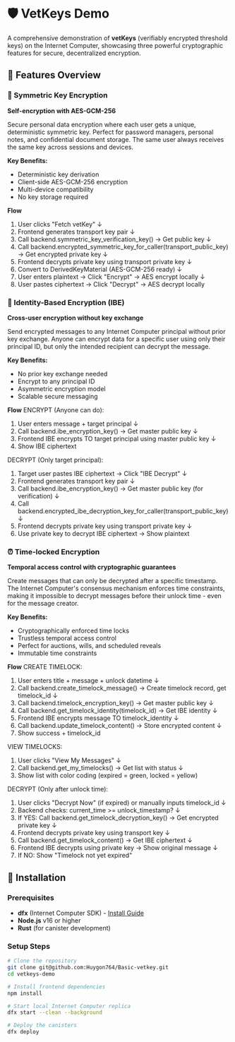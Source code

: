 # 🛡️ VetKeys Demo

A comprehensive demonstration of **vetKeys** (verifiably encrypted threshold keys) on the Internet Computer, showcasing three powerful cryptographic features for secure, decentralized encryption.

## 🌟 Features Overview

### 🔑 Symmetric Key Encryption
**Self-encryption with AES-GCM-256**

Secure personal data encryption where each user gets a unique, deterministic symmetric key. Perfect for password managers, personal notes, and confidential document storage. The same user always receives the same key across sessions and devices.

**Key Benefits:**
- Deterministic key derivation
- Client-side AES-GCM-256 encryption
- Multi-device compatibility
- No key storage required

**Flow**
1. User clicks "Fetch vetKey" ↓
2. Frontend generates transport key pair ↓
3. Call backend.symmetric_key_verification_key() → Get public key ↓
4. Call backend.encrypted_symmetric_key_for_caller(transport_public_key) → Get encrypted private key ↓
5. Frontend decrypts private key using transport private key ↓
6. Convert to DerivedKeyMaterial (AES-GCM-256 ready) ↓
7. User enters plaintext → Click "Encrypt" → AES encrypt locally ↓
8. User pastes ciphertext → Click "Decrypt" → AES decrypt locally


### 👥 Identity-Based Encryption (IBE)
**Cross-user encryption without key exchange**

Send encrypted messages to any Internet Computer principal without prior key exchange. Anyone can encrypt data for a specific user using only their principal ID, but only the intended recipient can decrypt the message.

**Key Benefits:**
- No prior key exchange needed
- Encrypt to any principal ID
- Asymmetric encryption model
- Scalable secure messaging

**Flow**
ENCRYPT (Anyone can do):
1. User enters message + target principal ↓
2. Call backend.ibe_encryption_key() → Get master public key ↓
3. Frontend IBE encrypts TO target principal using master public key ↓
4. Show IBE ciphertext

DECRYPT (Only target principal):
1. Target user pastes IBE ciphertext → Click "IBE Decrypt" ↓
2. Frontend generates transport key pair ↓
3. Call backend.ibe_encryption_key() → Get master public key (for verification) ↓
4. Call backend.encrypted_ibe_decryption_key_for_caller(transport_public_key) ↓
5. Frontend decrypts private key using transport private key ↓
6. Use private key to decrypt IBE ciphertext → Show plaintext

### ⏰ Time-locked Encryption
**Temporal access control with cryptographic guarantees**

Create messages that can only be decrypted after a specific timestamp. The Internet Computer's consensus mechanism enforces time constraints, making it impossible to decrypt messages before their unlock time - even for the message creator.

**Key Benefits:**
- Cryptographically enforced time locks
- Trustless temporal access control
- Perfect for auctions, wills, and scheduled reveals
- Immutable time constraints

**Flow**
CREATE TIMELOCK:
1. User enters title + message + unlock datetime ↓
2. Call backend.create_timelock_message() → Create timelock record, get timelock_id ↓
3. Call backend.timelock_encryption_key() → Get master public key ↓
4. Call backend.get_timelock_identity(timelock_id) → Get IBE identity ↓
5. Frontend IBE encrypts message TO timelock_identity ↓
6. Call backend.update_timelock_content() → Store encrypted content ↓
7. Show success + timelock_id

VIEW TIMELOCKS:
1. User clicks "View My Messages" ↓
2. Call backend.get_my_timelocks() → Get list with status ↓
3. Show list with color coding (expired = green, locked = yellow)

DECRYPT (Only after unlock time):
1. User clicks "Decrypt Now" (if expired) or manually inputs timelock_id ↓
2. Backend checks: current_time >= unlock_timestamp? ↓
3. If YES: Call backend.get_timelock_decryption_key() → Get encrypted private key ↓
4. Frontend decrypts private key using transport key ↓
5. Call backend.get_timelock_content() → Get IBE ciphertext ↓
6. Frontend IBE decrypts using private key → Show original message ↓
7. If NO: Show "Timelock not yet expired"

## 🚀 Installation

### Prerequisites
- **dfx** (Internet Computer SDK) - [Install Guide](https://internetcomputer.org/docs/current/developer-docs/setup/install/)
- **Node.js** v16 or higher
- **Rust** (for canister development)

### Setup Steps
```bash
# Clone the repository
git clone git@github.com:Huygon764/Basic-vetkey.git
cd vetkeys-demo

# Install frontend dependencies
npm install

# Start local Internet Computer replica
dfx start --clean --background

# Deploy the canisters
dfx deploy

